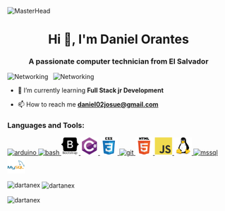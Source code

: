 ![MasterHead](https://res.cloudinary.com/dbhtbf2uu/image/upload/v1697922839/imageskodigo/andp1zzenvqv2nhgkwix.gif)
<h1 align="center">Hi 👋, I'm Daniel Orantes</h1>
<h3 align="center">A passionate computer technician from El Salvador</h3>
<img src="https://res.cloudinary.com/dbhtbf2uu/image/upload/v1697921917/imageskodigo/ryoytfrbwjewp9vslvbf.gif" align="right" alt="Networking" width="400">
<img src="https://res.cloudinary.com/dbhtbf2uu/image/upload/v1697922386/imageskodigo/y01mzgzviu6wccecnxsw.gif" alt="Networking" width="400" height="225">

- 🌱 I’m currently learning **Full Stack jr Development**

- 📫 How to reach me **daniel02josue@gmail.com**

<!--<h3 align="left">Connect with me:</h3>
<p align="left">
</p>-->

<h3 align="left">Languages and Tools:</h3>
<p align="left"> <a href="https://www.arduino.cc/" target="_blank" rel="noreferrer"> <img src="https://cdn.worldvectorlogo.com/logos/arduino-1.svg" alt="arduino" width="40" height="40"/> </a> <a href="https://www.gnu.org/software/bash/" target="_blank" rel="noreferrer"> <img src="https://res.cloudinary.com/dbhtbf2uu/image/upload/v1697924122/imageskodigo/wn6p7ws5l9atpyejyabg.svg" alt="bash" width="40" height="40"/> </a> <a href="https://getbootstrap.com" target="_blank" rel="noreferrer"> <img src="https://raw.githubusercontent.com/devicons/devicon/master/icons/bootstrap/bootstrap-plain-wordmark.svg" alt="bootstrap" width="40" height="40"/> </a> <a href="https://www.w3schools.com/cs/" target="_blank" rel="noreferrer"> <img src="https://raw.githubusercontent.com/devicons/devicon/master/icons/csharp/csharp-original.svg" alt="csharp" width="40" height="40"/> </a> <a href="https://www.w3schools.com/css/" target="_blank" rel="noreferrer"> <img src="https://raw.githubusercontent.com/devicons/devicon/master/icons/css3/css3-original-wordmark.svg" alt="css3" width="40" height="40"/> </a> <a href="https://git-scm.com/" target="_blank" rel="noreferrer"> <img src="https://www.vectorlogo.zone/logos/git-scm/git-scm-icon.svg" alt="git" width="40" height="40"/> </a> <a href="https://www.w3.org/html/" target="_blank" rel="noreferrer"> <img src="https://raw.githubusercontent.com/devicons/devicon/master/icons/html5/html5-original-wordmark.svg" alt="html5" width="40" height="40"/> </a> <a href="https://developer.mozilla.org/en-US/docs/Web/JavaScript" target="_blank" rel="noreferrer"> <img src="https://raw.githubusercontent.com/devicons/devicon/master/icons/javascript/javascript-original.svg" alt="javascript" width="40" height="40"/> </a> <a href="https://www.linux.org/" target="_blank" rel="noreferrer"> <img src="https://raw.githubusercontent.com/devicons/devicon/master/icons/linux/linux-original.svg" alt="linux" width="40" height="40"/> </a> <a href="https://www.microsoft.com/en-us/sql-server" target="_blank" rel="noreferrer"> <img src="https://res.cloudinary.com/dbhtbf2uu/image/upload/v1697924720/imageskodigo/ki3jqzstzsc3tgw7c2lp.png" alt="mssql" width="40" height="40"/> </a> <a href="https://www.mysql.com/" target="_blank" rel="noreferrer"> <img src="https://raw.githubusercontent.com/devicons/devicon/master/icons/mysql/mysql-original-wordmark.svg" alt="mysql" width="40" height="40"/> </a> </p>

<p><img align="left" src="https://github-readme-stats.vercel.app/api/top-langs?username=dartanex&show_icons=true&locale=en&layout=compact" alt="dartanex" /></p>

<p>&nbsp;<img align="center" src="https://github-readme-stats.vercel.app/api?username=dartanex&show_icons=true&locale=en" alt="dartanex" /></p>

<p><img align="center" src="https://github-readme-streak-stats.herokuapp.com/?user=dartanex&" alt="dartanex" /></p>
